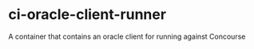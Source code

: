 # ci-oracle-client-runner
A container that contains an oracle client for running against Concourse 
